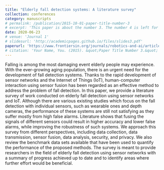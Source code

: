 ```yaml
---
title: "Elderly fall detection systems: A literature survey"
collection: conferences
category: manuscripts
# permalink: /publication/2015-10-01-paper-title-number-3
# excerpt: 'This paper is about the number 3. The number 4 is left for future work.'
date: 2020-06-23
# venue: 'Journal 1'
# slidesurl: 'http://academicpages.github.io/files/slides3.pdf'
paperurl: 'https://www.frontiersin.org/journals/robotics-and-ai/articles/10.3389/frobt.2020.00071/full'
# citation: 'Your Name, You. (2015). &quot;Paper Title Number 3.&quot; <i>Journal 1</i>. 1(3).'
---
```

Falling is among the most damaging event elderly people may experience. With the ever-growing aging population, there is an urgent need for the development of fall detection systems. Thanks to the rapid development of sensor networks and the Internet of Things (IoT), human-computer interaction using sensor fusion has been regarded as an effective method to address the problem of fall detection. In this paper, we provide a literature survey of work conducted on elderly fall detection using sensor networks and IoT. Although there are various existing studies which focus on the fall detection with individual sensors, such as wearable ones and depth cameras, the performance of these systems are still not satisfying as they suffer mostly from high false alarms. Literature shows that fusing the signals of different sensors could result in higher accuracy and lower false alarms, while improving the robustness of such systems. We approach this survey from different perspectives, including data collection, data transmission, sensor fusion, data analysis, security, and privacy. We also review the benchmark data sets available that have been used to quantify the performance of the proposed methods. The survey is meant to provide researchers in the field of elderly fall detection using sensor networks with a summary of progress achieved up to date and to identify areas where further effort would be beneficial.